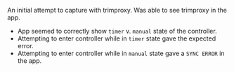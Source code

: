 An initial attempt to capture with trimproxy. Was able to see trimproxy in the app.

* App seemed to correctly show `timer` v. `manual` state of the controller.
* Attempting to enter controller while in `timer` state gave the expected error.
* Attempting to enter controller while in `manual` state gave a `SYNC ERROR` in the app.

